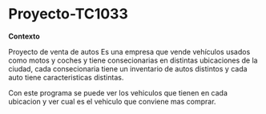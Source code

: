 # Proyecto-TC1033

**Contexto**

Proyecto de venta de autos
Es una empresa que vende vehículos usados como motos y coches y tiene consecionarias en distintas ubicaciones de la ciudad, cada consecionaria tiene un inventario de autos distintos y cada auto tiene caracteristicas distintas.

Con este programa se puede ver los vehiculos que tienen en cada ubicacion y ver cual es el vehiculo que conviene mas comprar.

